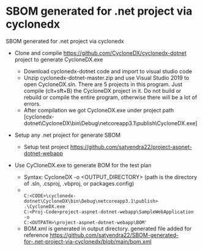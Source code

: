 # SBOM generated for .net project via cyclonedx 
SBOM generated for .net project via cyclonedx

- Clone and complie https://github.com/CycloneDX/cyclonedx-dotnet project to generate CycloneDX.exe
  - Download cyclonedx-dotnet code and import to visual studio code
  - Unzip cyclonedx-dotnet-master.zip and use Visual Studio 2019 to open CycloneDX.sln. There are 5 projects in this program. Just compile (clt+sft+B) the CycloneDX project in it.     Do not build or rebuild or compile the entire program, otherwise there will be a lot of errors.
  - After compilation we got CycloneDX.exe   under project path [cyclonedx-dotnet\CycloneDX\bin\Debug\netcoreapp3.1\publish\CycloneDX.exe]
 
-  Setup any .net project for generate SBOM
    - Setup test project https://github.com/satyendra22/project-aspnet-dotnet-webapp
  
-  Use CyCloneDX.exe to generate BOM for the test plan
    - Syntax: CycloneDX <path> -o <OUTPUT_DIRECTORY>  (path is the directory of .sln, .csproj, .vbproj, or packages.config)
    - <code> C:\<CODE>\cyclonedx-dotnet\CycloneDX\bin\Debug\netcoreapp3.1\publish> .\CycloneDX.exe C:\<Proj-Code>project-aspnet-dotnet-webapp\SampleWebApplication -o C:\<OUTPATH>\project-aspnet-dotnet-webapp\BOM' </code>
    - BOM.xml is generated in output directory. generated file added for reference https://github.com/satyendra22/SBOM-generated-for-.net-project-via-cyclonedx/blob/main/bom.xml
